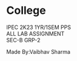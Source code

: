 # College

IPEC 2K23 1YR/1SEM PPS          
ALL LAB ASSIGNMENT           
SEC-B GRP-2

Made By:Vaibhav Sharma
